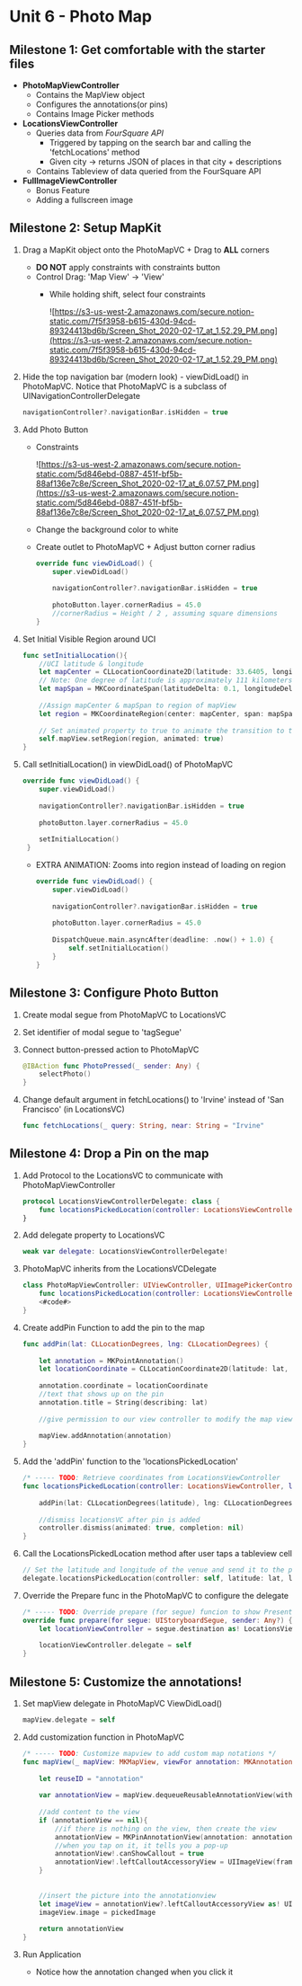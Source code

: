 # Unit 6 - Photo Map
## Milestone 1: Get comfortable with the starter files

- **PhotoMapViewController**
    - Contains the MapView object
    - Configures the annotations(or pins)
    - Contains Image Picker methods
- **LocationsViewController**
    - Queries data from *FourSquare API*
        - Triggered by tapping on the search bar and calling the 'fetchLocations' method
        - Given city → returns JSON of places in that city + descriptions
    - Contains Tableview of data queried from the FourSquare API
- **FullImageViewController**
    - Bonus Feature
    - Adding a fullscreen image

## Milestone 2: Setup MapKit

1. Drag a MapKit object onto the PhotoMapVC + Drag to **ALL** corners
    - **DO NOT** apply constraints with constraints button
    - Control Drag: 'Map View' → 'View'
        - While holding shift, select four constraints

            ![https://s3-us-west-2.amazonaws.com/secure.notion-static.com/7f5f3958-b615-430d-94cd-89324413bd6b/Screen_Shot_2020-02-17_at_1.52.29_PM.png](https://s3-us-west-2.amazonaws.com/secure.notion-static.com/7f5f3958-b615-430d-94cd-89324413bd6b/Screen_Shot_2020-02-17_at_1.52.29_PM.png)

2. Hide the top navigation bar (modern look) - viewDidLoad() in PhotoMapVC. Notice that PhotoMapVC is a subclass of UINavigationControllerDelegate  
    ```Swift
    navigationController?.navigationBar.isHidden = true
    ```

3. Add Photo Button
    - Constraints

        ![https://s3-us-west-2.amazonaws.com/secure.notion-static.com/5d846ebd-0887-451f-bf5b-88af136e7c8e/Screen_Shot_2020-02-17_at_6.07.57_PM.png](https://s3-us-west-2.amazonaws.com/secure.notion-static.com/5d846ebd-0887-451f-bf5b-88af136e7c8e/Screen_Shot_2020-02-17_at_6.07.57_PM.png)

    - Change the background color to white
    - Create outlet to PhotoMapVC + Adjust button corner radius

        ```Swift
        override func viewDidLoad() {
            super.viewDidLoad()
                
            navigationController?.navigationBar.isHidden = true
                
            photoButton.layer.cornerRadius = 45.0
            //cornerRadius = Height / 2 , assuming square dimensions
        }
         ```

4. Set Initial Visible Region around UCI  
    ```Swift
    func setInitialLocation(){
        //UCI latitude & longitude
        let mapCenter = CLLocationCoordinate2D(latitude: 33.6405, longitude: -117.8443)
        // Note: One degree of latitude is approximately 111 kilometers (69 miles) at all times.
        let mapSpan = MKCoordinateSpan(latitudeDelta: 0.1, longitudeDelta: 0.1)
            
        //Assign mapCenter & mapSpan to region of mapView
        let region = MKCoordinateRegion(center: mapCenter, span: mapSpan)
            
        // Set animated property to true to animate the transition to the region
        self.mapView.setRegion(region, animated: true)
    }
    ```

5. Call setInitialLocation() in viewDidLoad() of PhotoMapVC

    ```Swift
    override func viewDidLoad() {
        super.viewDidLoad()
                
        navigationController?.navigationBar.isHidden = true
                
        photoButton.layer.cornerRadius = 45.0
                
        setInitialLocation()            
     }
     ```

    - EXTRA ANIMATION: Zooms into region instead of loading on region
        ```Swift
        override func viewDidLoad() {
            super.viewDidLoad()
            
            navigationController?.navigationBar.isHidden = true
            
            photoButton.layer.cornerRadius = 45.0
            
            DispatchQueue.main.asyncAfter(deadline: .now() + 1.0) {
                self.setInitialLocation()
            }
        }
        ```

## Milestone 3: Configure Photo Button

1. Create modal segue from PhotoMapVC to LocationsVC
2. Set identifier of modal segue to 'tagSegue'
3. Connect button-pressed action to PhotoMapVC
    ```Swift
    @IBAction func PhotoPressed(_ sender: Any) {
        selectPhoto()
    }
    ```

4. Change default argument in fetchLocations() to 'Irvine' instead of 'San Francisco' (in LocationsVC)  
   ```Swift
   func fetchLocations(_ query: String, near: String = "Irvine"
   ```

## Milestone 4: Drop a Pin on the map

1. Add Protocol to the LocationsVC to communicate with PhotoMapViewController
    ```Swift
    protocol LocationsViewControllerDelegate: class {
        func locationsPickedLocation(controller: LocationsViewController, latitude: NSNumber, longitude: NSNumber)
    }
    ```

2. Add delegate property to LocationsVC
    ```Swift
    weak var delegate: LocationsViewControllerDelegate!
    ```

3. PhotoMapVC inherits from the LocationsVCDelegate
    ```Swift
    class PhotoMapViewController: UIViewController, UIImagePickerControllerDelegate, UINavigationControllerDelegate, MKMapViewDelegate, LocationsViewControllerDelegate {
        func locationsPickedLocation(controller: LocationsViewController, latitude: NSNumber, longitude: NSNumber) {
        <#code#>
    }
    ```

4. Create addPin Function to add the pin to the map
    ```Swift
    func addPin(lat: CLLocationDegrees, lng: CLLocationDegrees) {
            
        let annotation = MKPointAnnotation()
        let locationCoordinate = CLLocationCoordinate2D(latitude: lat, longitude: lng)
            
        annotation.coordinate = locationCoordinate
        //text that shows up on the pin
        annotation.title = String(describing: lat)
            
        //give permission to our view controller to modify the map view
        
        mapView.addAnnotation(annotation)
    }
    ```

5. Add the 'addPin' function to the 'locationsPickedLocation'
    ```Swift
    /* ----- TODO: Retrieve coordinates from LocationsViewController   */
    func locationsPickedLocation(controller: LocationsViewController, latitude: NSNumber, longitude: NSNumber) {
        
        addPin(lat: CLLocationDegrees(latitude), lng: CLLocationDegrees(longitude))
        	
        //dismiss locationsVC after pin is added
        controller.dismiss(animated: true, completion: nil)
    }
    ```

6. Call the LocationsPickedLocation method after user taps a tableview cell
    ```Swift
    // Set the latitude and longitude of the venue and send it to the protocol
    delegate.locationsPickedLocation(controller: self, latitude: lat, longitude: lng)
    ```

7. Override the Prepare func in the PhotoMapVC to configure the delegate
    ```Swift
    /* ----- TODO: Override prepare (for segue) funcion to show Present LocationsViewController */
    override func prepare(for segue: UIStoryboardSegue, sender: Any?) {
        let locationViewController = segue.destination as! LocationsViewController
            
        locationViewController.delegate = self
    }
    ```

## Milestone 5: Customize the annotations!

1. Set mapView delegate in PhotoMapVC ViewDidLoad()
    ```Swift
    mapView.delegate = self
    ```

2. Add customization function in PhotoMapVC
    ```Swift
    /* ----- TODO: Customize mapview to add custom map notations */
    func mapView(_ mapView: MKMapView, viewFor annotation: MKAnnotation) -> MKAnnotationView? {
            
        let reuseID = "annotation"
        
        var annotationView = mapView.dequeueReusableAnnotationView(withIdentifier: reuseID)
            
        //add content to the view
        if (annotationView == nil){
            //if there is nothing on the view, then create the view
            annotationView = MKPinAnnotationView(annotation: annotation, reuseIdentifier: reuseID)
            //when you tap on it, it tells you a pop-up
            annotationView!.canShowCallout = true
            annotationView!.leftCalloutAccessoryView = UIImageView(frame: CGRect(x: 0, y: 0, width: 50, height: 50))
        }
            
            
        //insert the picture into the annotationview
        let imageView = annotationView?.leftCalloutAccessoryView as! UIImageView
        imageView.image = pickedImage
            
        return annotationView
    }
    ```

3. Run Application
    - Notice how the annotation changed when you click it
